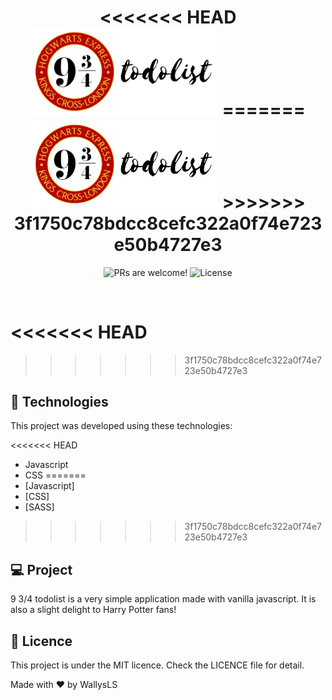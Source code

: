 <h1 align="center">
<<<<<<< HEAD
    <img alt="9 3/4 todolist" title="Happy" src="./images/final_logo.png" width="300px" />
=======
    <img alt="9 3/4 todolist" title="Happy" src="./images/logo.png" width="300px" />
>>>>>>> 3f1750c78bdcc8cefc322a0f74e723e50b4727e3
</h1>
<p align="center">
 <img src="https://img.shields.io/static/v1?label=PRs&message=welcome&color=15C3D6&labelColor=000000" alt="PRs are welcome!" />

  <img alt="License" src="https://img.shields.io/static/v1?label=license&message=MIT&color=15C3D6&labelColor=000000">
</p>

<br>

<<<<<<< HEAD
=======

>>>>>>> 3f1750c78bdcc8cefc322a0f74e723e50b4727e3
## 🚀 Technologies

This project was developed using these technologies:

<<<<<<< HEAD
- Javascript
- CSS
=======
- [Javascript]
- [CSS]
- [SASS]
>>>>>>> 3f1750c78bdcc8cefc322a0f74e723e50b4727e3

## 💻 Project

9 3/4 todolist is a very simple application made with vanilla javascript. It is also a slight delight to Harry Potter fans!

## :memo: Licence

This project is under the MIT licence. Check the LICENCE file for detail.

Made with ♥ by WallysLS
